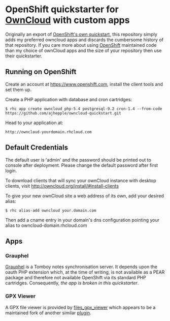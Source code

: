 OpenShift quickstarter for [OwnCloud](http://owncloud.org) with custom apps
===========================================================================

Originally an export of 
[OpenShift's own quickstart](https://github.com/openshift/owncloud-openshift-quickstart),
this repository simply adds my preferred owncloud apps and discards the
cumbersome history of that repository.  If you care more about using 
[OpenShift](http://www.openshift.com) maintained code than my choice of 
ownCloud apps and the size of your repository then use their quickstarter.

Running on OpenShift
--------------------

Create an account at https://www.openshift.com, install the client tools 
and set them up.

Create a PHP application with database and cron cartridges:

	$ rhc app create owncloud php-5.4 postgresql-9.2 cron-1.4 --from-code https://github.com/ajhepple/owncloud-quickstart.git

Head to your application at:

	http://owncloud-yourdomain.rhcloud.com

Default Credentials
-------------------

The default user is 'admin' and the password should be printed out to console
after deployment. Please change the default password after first login.

To download clients that will sync your ownCloud instance with desktop clients,
visit http://owncloud.org/install/#install-clients

To give your new ownCloud site a web address of its own, add your desired alias:

    $ rhc alias-add owncloud your.domain.com

Then add a cname entry in your domain's dns configuration pointing your alias
to owncloud-domain.rhcloud.com

Apps
----

### Grauphel

[Grauphel](https://github.com/cweiske/grauphel) is a Tomboy notes 
synchronisation server. It depends upon the oauth PHP extension which,
at the time of writing, is not available as a PEAR package and therefore
not available OpenShift via its standard PHP cartridges. Consequently,
*the app is broken in this quickstarter*.

### GPX Viewer

A GPX file viewer is provided by
[files_gpx_viewer](https://github.com/Frank1604/files_gpxviewer_extended)
which appears to be a maintained fork of another similar
[plugin](https://github.com/Restless123/Owncloud-GPXviewer).
